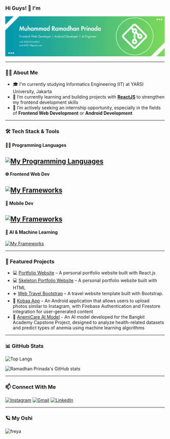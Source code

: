 ### Hi Guys! 👋 I'm

<!-- Banner -->
![header](./img/banner%20linkedin%20(1).png)

---

### 👨‍💻 About Me
- 🎓 I'm currently studying Informatics Engineering (IT) at YARSI University, Jakarta
- 🌱 I’m currently learning and building projects with **[ReactJS]()** to strengthen my frontend development skills
- 👀 I’m actively seeking an internship opportunity, especially in the fields of **Frontend Web Development** or **Android Development**

---

### 🛠️ Tech Stack & Tools
#### 👨‍💻 Programming Languages
<!-- Icon -->
[![My Programming Languages](https://skillicons.dev/icons?i=java,kotlin,py,js&theme=dark)](https://skillicons.dev)
---

#### 🌐 Frontend Web Dev
[![My Frameworks](https://skillicons.dev/icons?i=html,css,js,react&theme=dark)](https://skillicons.dev)
---

#### 📱 Mobile Dev
[![My Frameworks](https://skillicons.dev/icons?i=androidstudio,java,kotlin,firebase&perline=5)](https://skillicons.dev)
---

#### 🤖 AI & Machine Learning
[![My Frameworks](https://skillicons.dev/icons?i=tensorflow&perline=3)](https://skillicons.dev)

---

### 🚀 Featured Projects
 
- 💻 [Portfolio Website](https://ramadhanprinadaa.netlify.app) – A personal portfolio website built with React.js
- 💻 [Skeleton Portfolio Website](https://ramadhanprinada.netlify.app) – A personal portfolio website built with HTML
- ✈️ [Web Travel Bootstrap](https://github.com/ramadhanprinadaa/web-travel-bootstrap.git) – A travel website template built with Bootstrap.
- 📱 [Kobaa App](https://github.com/yourusername/kobaa) – An Android application that allows users to upload photos similar to Instagram, with Firebase Authentication and Firestore integration for user-generated content
- 🤖 [AnemiCare AI Model]() - An AI model developed for the Bangkit Academy Capstone Project, designed to analyze health-related datasets and predict types of anemia using machine learning algorithms

---

<!-- Stats -->
### 📊 GitHub Stats
![Top Langs](https://github-readme-stats.vercel.app/api/top-langs/?username=anuraghazra&layout=compact&theme=tokyonight)

![Ramadhan Prinada's GitHub stats](https://github-readme-stats.vercel.app/api?username=ramadhanprinadaa&show_icons=true&theme=tokyonight)


---

### 📫 Connect With Me 
[![Instagram](https://skillicons.dev/icons?i=instagram)](https://www.instagram.com/ramadhhnnp)  [![Gmail](https://skillicons.dev/icons?i=gmail&theme=light)](mailto:muhr69271@gmail.com)  [![LinkedIn](https://skillicons.dev/icons?i=linkedin&theme=light)](https://www.linkedin.com/in/ramadhan-prinada)


---

### 🪐 My Oshi
![freya](/gif/tenor.gif)

